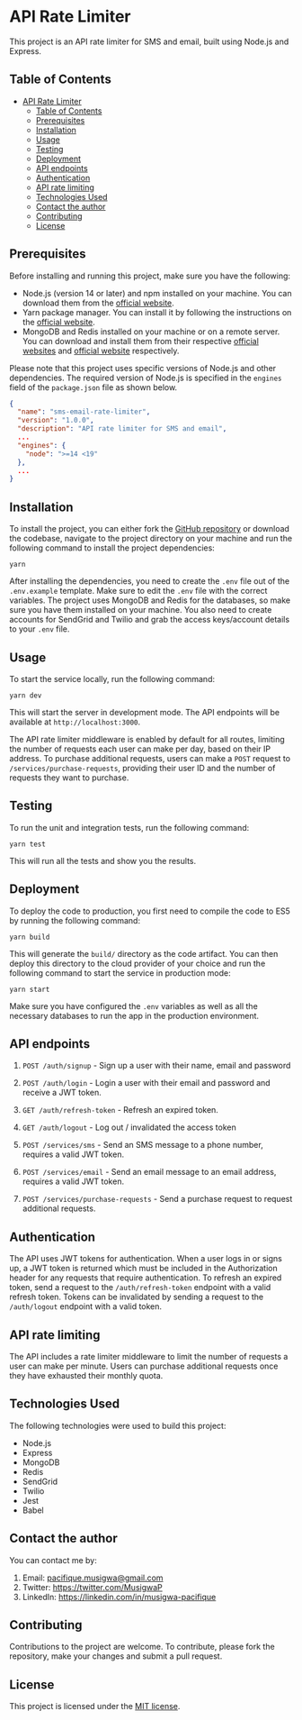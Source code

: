 # API Rate Limiter

This project is an API rate limiter for SMS and email, built using Node.js and Express.

## Table of Contents

- [API Rate Limiter](#api-rate-limiter)
  - [Table of Contents](#table-of-contents)
  - [Prerequisites](#prerequisites)
  - [Installation](#installation)
  - [Usage](#usage)
  - [Testing](#testing)
  - [Deployment](#deployment)
  - [API endpoints](#api-endpoints)
  - [Authentication](#authentication)
  - [API rate limiting](#api-rate-limiting)
  - [Technologies Used](#technologies-used)
  - [Contact the author](#contact-the-author)
  - [Contributing](#contributing)
  - [License](#license)

## Prerequisites

Before installing and running this project, make sure you have the following:

- Node.js (version 14 or later) and npm installed on your machine. You can download them from the [official website](https://nodejs.org).
- Yarn package manager. You can install it by following the instructions on the [official website](https://yarnpkg.com).
- MongoDB and Redis installed on your machine or on a remote server. You can download and install them from their respective [official websites](https://www.mongodb.com/try/download/community) and [official website](https://redis.io/download) respectively.

Please note that this project uses specific versions of Node.js and other dependencies. The required version of Node.js is specified in the `engines` field of the `package.json` file as shown below.

```json
{
  "name": "sms-email-rate-limiter",
  "version": "1.0.0",
  "description": "API rate limiter for SMS and email",
  ...
  "engines": {
    "node": ">=14 <19"
  },
  ...
}
```

## Installation

To install the project, you can either fork the [GitHub repository](https://github.com/Musigwa/ApiRateLimiter.git) or download the codebase, navigate to the project directory on your machine and run the following command to install the project dependencies:

```
yarn
```

After installing the dependencies, you need to create the `.env` file out of the `.env.example` template. Make sure to edit the `.env` file with the correct variables. The project uses MongoDB and Redis for the databases, so make sure you have them installed on your machine. You also need to create accounts for SendGrid and Twilio and grab the access keys/account details to your `.env` file.

## Usage

To start the service locally, run the following command:

```
yarn dev
```

This will start the server in development mode. The API endpoints will be available at `http://localhost:3000`.

The API rate limiter middleware is enabled by default for all routes, limiting the number of requests each user can make per day, based on their IP address. To purchase additional requests, users can make a `POST` request to `/services/purchase-requests`, providing their user ID and the number of requests they want to purchase.

## Testing

To run the unit and integration tests, run the following command:

```
yarn test
```

This will run all the tests and show you the results.

## Deployment

To deploy the code to production, you first need to compile the code to ES5 by running the following command:

```
yarn build
```

This will generate the `build/` directory as the code artifact. You can then deploy this directory to the cloud provider of your choice and run the following command to start the service in production mode:

```
yarn start
```

Make sure you have configured the `.env` variables as well as all the necessary databases to run the app in the production environment.

## API endpoints

1. `POST /auth/signup` - Sign up a user with their name, email and password
2. `POST /auth/login` - Login a user with their email and password and receive a JWT token.

3. `GET /auth/refresh-token` - Refresh an expired token.

4. `GET /auth/logout` - Log out / invalidated the access token

5. `POST /services/sms` - Send an SMS message to a phone number, requires a valid JWT token.

6. `POST /services/email` - Send an email message to an email address, requires a valid JWT token.

7. `POST /services/purchase-requests` - Send a purchase request to request additional requests.

## Authentication

The API uses JWT tokens for authentication.
When a user logs in or signs up, a JWT token is returned which must be included in the Authorization header for any requests that require authentication.
To refresh an expired token, send a request to the `/auth/refresh-token` endpoint with a valid refresh token.
Tokens can be invalidated by sending a request to the `/auth/logout` endpoint with a valid token.

## API rate limiting

The API includes a rate limiter middleware to limit the number of requests a user can make per minute.
Users can purchase additional requests once they have exhausted their monthly quota.

## Technologies Used

The following technologies were used to build this project:

- Node.js
- Express
- MongoDB
- Redis
- SendGrid
- Twilio
- Jest
- Babel

## Contact the author

You can contact me by: 
1. Email: pacifique.musigwa@gmail.com
2. Twitter: https://twitter.com/MusigwaP
3. LinkedIn: https://linkedin.com/in/musigwa-pacifique

## Contributing

Contributions to the project are welcome. To contribute, please fork the repository, make your changes and submit a pull request.

## License

This project is licensed under the [MIT license](https://opensource.org/licenses/MIT).